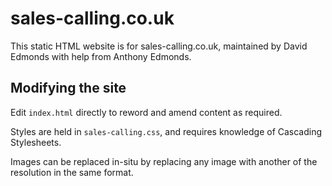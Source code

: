 # sales-calling.co.uk

This static HTML website is for sales-calling.co.uk, maintained by David Edmonds with help from Anthony Edmonds.

## Modifying the site

Edit `index.html` directly to reword and amend content as required.

Styles are held in `sales-calling.css`, and requires knowledge of Cascading Stylesheets.

Images can be replaced in-situ by replacing any image with another of the resolution in the same format.
